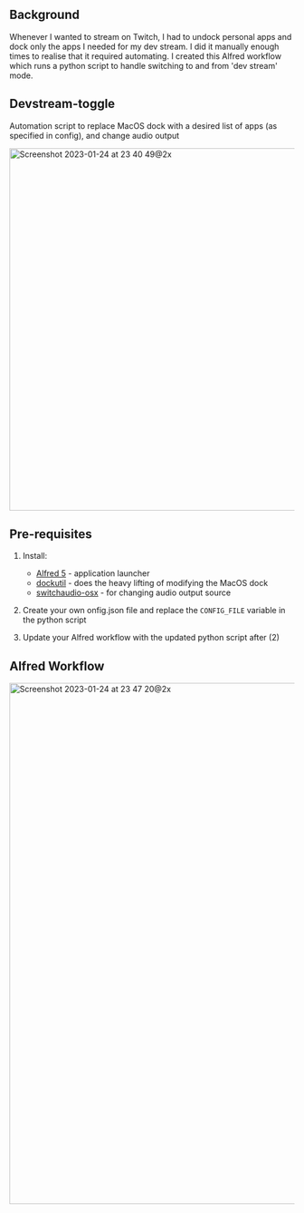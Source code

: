 ## Background 
Whenever I wanted to stream on Twitch, I had to undock personal apps and dock only the apps I needed for my dev stream. I did it manually enough times to realise that it required automating. I created this Alfred workflow which runs a python script to handle switching to and from 'dev stream' mode.


## Devstream-toggle
Automation script to replace MacOS dock with a desired list of apps (as specified in config), and change audio output 

<img width="639" alt="Screenshot 2023-01-24 at 23 40 49@2x" src="https://user-images.githubusercontent.com/24400570/214506719-ca5e4294-1b8f-475e-8aa3-c3189048a410.png">

## Pre-requisites 
1. Install:
    - [Alfred 5](http://alfredapp.com) - application launcher
    - [dockutil](https://github.com/kcrawford/dockutil) - does the heavy lifting of modifying the MacOS dock
    - [switchaudio-osx](https://github.com/deweller/switchaudio-osx) - for changing audio output source 

2. Create your own onfig.json file and replace the `CONFIG_FILE` variable in the python script 

3. Update your Alfred workflow with the updated python script after (2)

## Alfred Workflow 
<img width="919" alt="Screenshot 2023-01-24 at 23 47 20@2x" src="https://user-images.githubusercontent.com/24400570/214507815-558c274d-db54-4b34-9608-81b2e1dcd81b.png">

